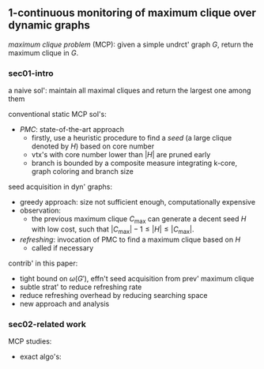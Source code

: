 
## 1-continuous monitoring of maximum clique over dynamic graphs

*maximum clique problem* (MCP): given a simple undrct' graph $G$, return the maximum clique in $G$.

### sec01-intro

a naive sol': maintain all maximal cliques and return the largest one among them

conventional static MCP sol's:
- *PMC*: state-of-the-art approach
	- firstly, use a heuristic procedure to find a *seed* (a large clique denoted by $H$) based on core number
	- vtx's with core number lower than $|H|$ are pruned early
	- branch is bounded by a composite measure integrating k-core, graph coloring and branch size

seed acquisition in dyn' graphs:
- greedy approach: size not sufficient enough, computationally expensive
- observation:
	- the previous maximum clique $C_{\max}$ can generate a decent seed $H$ with low cost, such that $|C_{\max}|-1\le |H|\le |C_{\max}|$.
- *refreshing*: invocation of PMC to find a maximum clique based on $H$
	- called if necessary

contrib' in this paper:
- tight bound on $\omega(G')$, effn't seed acquisition from prev' maximum clique
- subtle strat' to reduce refreshing rate
- reduce refreshing overhead by reducing searching space
- new approach and analysis

### sec02-related work

MCP studies:
- exact algo's: 